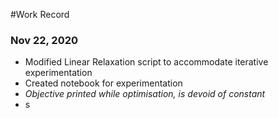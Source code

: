 #Work Record

### Nov 22, 2020
* Modified Linear Relaxation script to accommodate iterative experimentation
* Created notebook for experimentation 
* _Objective printed while optimisation, is devoid of constant_
* s